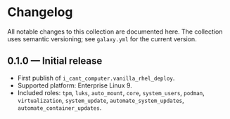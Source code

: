 # Changelog

All notable changes to this collection are documented here. The collection uses
semantic versioning; see `galaxy.yml` for the current version.

## 0.1.0 — Initial release

- First publish of `i_cant_computer.vanilla_rhel_deploy`.
- Supported platform: Enterprise Linux 9.
- Included roles: `tpm`, `luks`, `auto_mount`, `core`, `system_users`,
  `podman`, `virtualization`, `system_update`, `automate_system_updates`,
  `automate_container_updates`.

